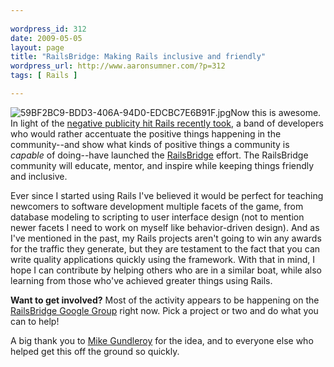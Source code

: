 ```yaml
---
 
wordpress_id: 312
date: 2009-05-05
layout: page
title: "RailsBridge: Making Rails inclusive and friendly"
wordpress_url: http://www.aaronsumner.com/?p=312
tags: [ Rails ]

---
```


![59BF2BC9-BDD3-406A-94D0-EDCBC7E6B91F.jpg](http://www.aaronsumner.com/uploads/2009/05/59bf2bc9-bdd3-406a-94d0-edcbc7e6b91f.jpg)Now
this is awesome. In light of the [negative publicity hit Rails recently
took](http://www.aaronsumner.com/2009/05/one-nobodys-thoughts-on-the-gogaruco-mess/),
a band of developers who would rather accentuate the positive things
happening in the community--and show what kinds of positive things a
community is *capable* of doing--have launched the
[RailsBridge](http://www.railsbridge.org/) effort. The RailsBridge
community will educate, mentor, and inspire while keeping things
friendly and inclusive.

Ever since I started using Rails I've believed it would be perfect for
teaching newcomers to software development multiple facets of the game,
from database modeling to scripting to user interface design (not to
mention newer facets I need to work on myself like behavior-driven
design). And as I've mentioned in the past, my Rails projects aren't
going to win any awards for the traffic they generate, but they are
testament to the fact that you can write quality applications quickly
using the framework. With that in mind, I hope I can contribute by
helping others who are in a similar boat, while also learning from those
who've achieved greater things using Rails.

**Want to get involved?** Most of the activity appears to be happening
on the [RailsBridge Google
Group](http://groups.google.com/group/railsbridge?hl=en) right now. Pick
a project or two and do what you can to help!

A big thank you to [Mike Gundleroy](http://www.afreshcup.com/) for the
idea, and to everyone else who helped get this off the ground so
quickly.
